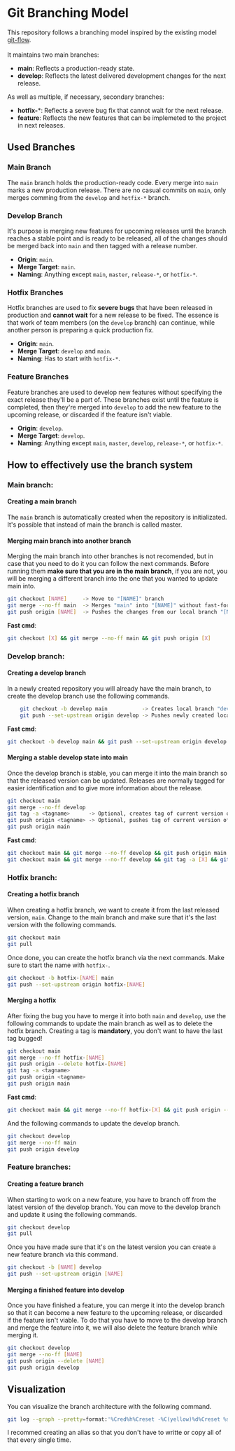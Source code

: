 # Git Branching Model

This repository follows a branching model inspired by the existing model [git-flow](https://nvie.com/posts/a-successful-git-branching-model/). 
<br><br>
It maintains two main branches:

- **main**: Reflects a production-ready state.
- **develop**: Reflects the latest delivered development changes for the next release.

As well as multiple, if necessary, secondary branches:
- **hotfix-***: Reflects a severe bug fix that cannot wait for the next release.
- **feature**: Reflects the new features that can be implemeted to the project in next releases.

## Used Branches

### Main Branch
The `main` branch holds the production-ready code. Every merge into `main` marks a new production release. There are no casual commits on `main`, only merges comming from the `develop` and `hotfix-*` branch.

### Develop Branch
It's purpose is merging new features for upcoming releases until the branch reaches a stable point and is ready to be released, all of the changes should be merged back into `main` and then tagged with a release number.
- **Origin**: `main`.
- **Merge Target**: `main`.
- **Naming**: Anything except `main`, `master`, `release-*`, or `hotfix-*`.

### Hotfix Branches
Hotfix branches are used to fix **severe bugs** that have been released in production and **cannot wait** for a new release to be fixed. The essence is that work of team members (on the `develop` branch) can continue, while another person is preparing a quick production fix.
- **Origin**: `main`.
- **Merge Target**: `develop` and `main`.
- **Naming**: Has to start with `hotfix-*`.

### Feature Branches
Feature branches are used to develop new features without specifying the exact release they'll be a part of. These branches exist until the feature is completed, then they're merged into `develop` to add the new feature to the upcoming release, or discarded if the feature isn't viable.
- **Origin**: `develop`.
- **Merge Target**: `develop`.
- **Naming**: Anything except `main`, `master`, `develop`, `release-*`, or `hotfix-*`.

## How to effectively use the branch system
### Main branch:
#### Creating a main branch
The `main` branch is automatically created when the repository is initializated. It's possible that instead of main the branch is called master.

#### Merging main branch into another branch
Merging the main branch into other branches is not recomended, but in case that you need to do it you can follow the next commands. Before running them **make sure that you are in the main branch**, if you are not, you will be merging a different branch into the one that you wanted to update main into.
```sh
git checkout [NAME]     -> Move to "[NAME]" branch
git merge --no-ff main  -> Merges "main" into "[NAME]" without fast-forward (keeps historical info of the develop branch)
git push origin [NAME]  -> Pushes the changes from our local branch "[NAME]" to the remote branch "[NAME]" (origin). Equal to git push while on the [NAME] branch.
```
**Fast cmd**:
```sh
git checkout [X] && git merge --no-ff main && git push origin [X]
```

### Develop branch:
#### Creating a develop branch
In a newly created repository you will already have the main branch, to create the develop branch use the following commands.
```sh
    git checkout -b develop main           -> Creates local branch "develop" from branch "main"
    git push --set-upstream origin develop -> Pushes newly created local develop branch to the repository
```
**Fast cmd**:
```sh
git checkout -b develop main && git push --set-upstream origin develop
```

#### Merging a stable develop state into main
Once the develop branch is stable, you can merge it into the main branch so that the released version can be updated. Releases are normally tagged for easier identification and to give more information about the release.
```sh
git checkout main
git merge --no-ff develop
git tag -a <tagname>      -> Optional, creates tag of current version of main. Ex: v1.0
git push origin <tagname> -> Optional, pushes tag of current version of main
git push origin main
```
**Fast cmd**:
```sh
git checkout main && git merge --no-ff develop && git push origin main
git checkout main && git merge --no-ff develop && git tag -a [X] && git push origin [X] && git push origin main
```

### Hotfix branch:
#### Creating a hotfix branch
When creating a hotfix branch, we want to create it from the last released version, `main`. Change to the main branch and make sure that it's the last version with the following commands.
```sh
git checkout main
git pull
```

Once done, you can create the hotfix branch via the next commands. Make sure to start the name with `hotfix-`.
```sh
git checkout -b hotfix-[NAME] main
git push --set-upstream origin hotfix-[NAME]
```

#### Merging a hotfix
After fixing the bug you have to merge it into both `main` and `develop`, use the following commands to update the main branch as well as to delete the hotfix branch. Creating a tag is **mandatory**, you don't want to have the last tag bugged!
```sh
git checkout main
git merge --no-ff hotfix-[NAME]
git push origin --delete hotfix-[NAME]
git tag -a <tagname>
git push origin <tagname>
git push origin main
```
**Fast cmd**:
```sh
git checkout main && git merge --no-ff hotfix-[X] && git push origin --delete hotfix-[X] && git tag -a [X] && git push origin [X] && git push origin main
```

And the following commands to update the develop branch.
```sh
git checkout develop
git merge --no-ff main
git push origin develop
```

### Feature branches:
#### Creating a feature branch
When starting to work on a new feature, you have to branch off from the latest version of the develop branch. You can move to the develop branch and update it using the following commands.
```sh
git checkout develop
git pull
```

Once you have made sure that it's on the latest version you can create a new feature branch via this command.
```sh
git checkout -b [NAME] develop
git push --set-upstream origin [NAME]
```

#### Merging a finished feature into develop
Once you have finished a feature, you can merge it into the develop branch so that it can become a new feature to the upcoming release, or discarded if the feature isn't viable. To do that you have to move to the develop branch and merge the feature into it, we will also delete the feature branch while merging it.
```sh
git checkout develop
git merge --no-ff [NAME]
git push origin --delete [NAME]
git push origin develop
```

## Visualization
You can visualize the branch architecture with the following command.
```sh
git log --graph --pretty=format:'%Cred%h%Creset -%C(yellow)%d%Creset %s %Cgreen(%cr) %C(bold blue)<%an>%Creset' --abbrev-commit --date=relative
```
I recommed creating an alias so that you don't have to writte or copy all of that every single time.